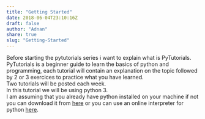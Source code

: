 ```yaml
---
title: "Getting Started"
date: 2018-06-04T23:10:16Z
draft: false
author: "Adnan"
share: true
slug: "Getting-Started"
---
```


Before starting the pytutorials series i want to explain what is PyTutorials.<br/>
PyTutorials is a beginner guide to learn the basics of python and programming,
each tutorial will contain an explanation on the topic followed 
by 2 or 3 exercices to practice what you have learned.<br/>
Two tutorials will be posted each week.<br/>
In this tutorial we will be using python 3.<br/>
I am assuming that you already have python installed on your machine
if not you can download it from [here](https://www.python.org/) or you can use an online interpreter for python [here](http://www.repl.it/languages/python3).
